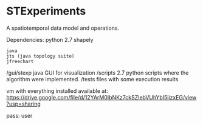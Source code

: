 # STExperiments
A spatiotemporal data model and operations.

Dependencies:
	python 2.7
	shapely
	
	java
	jts (java topology suite)
    jfreechart

/gui/stexp						java GUI for visualization
/scripts							2.7 python scripts where the algorithm were implemented.
/tests							files with some execution results

vm with everything installed available at:
https://drive.google.com/file/d/12YArM0IbNKz7ckSZlebVUhYbI5iizxEG/view?usp=sharing

pass: user

